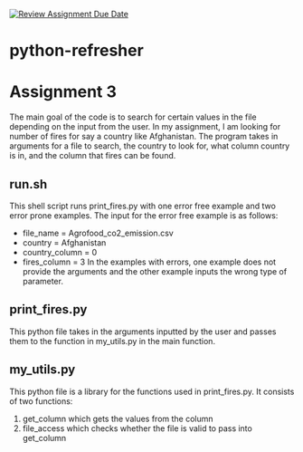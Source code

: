[![Review Assignment Due Date](https://classroom.github.com/assets/deadline-readme-button-24ddc0f5d75046c5622901739e7c5dd533143b0c8e959d652212380cedb1ea36.svg)](https://classroom.github.com/a/oQi7O4AA)
# python-refresher

# Assignment 3
The main goal of the code is to search for certain values in the file depending on the input from the user. In my assignment, I am looking for number of fires for say a country like Afghanistan. The program takes in arguments for a file to search, the country to look for, what column country is in, and the column that fires can be found. 

## run.sh
This shell script runs print_fires.py with one error free example and two error prone examples.
The input for the error free example is as follows:
- file_name = Agrofood_co2_emission.csv
- country = Afghanistan
- country_column = 0
- fires_column = 3
In the examples with errors, one example does not provide the arguments and the other example inputs the wrong type of parameter.

## print_fires.py
This python file takes in the arguments inputted by the user and passes them to the function in my_utils.py in the main function.  

## my_utils.py 
This python file is a library for the functions used in print_fires.py. It consists of two functions: 
1. get_column which gets the values from the column
2. file_access which checks whether the file is valid to pass into get_column
